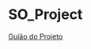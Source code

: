 # SO_Project
[Guião do Projeto](https://elearning.ua.pt/pluginfile.php/221236/mod_resource/content/19/SOp2324_Trabalho1.pdf)
